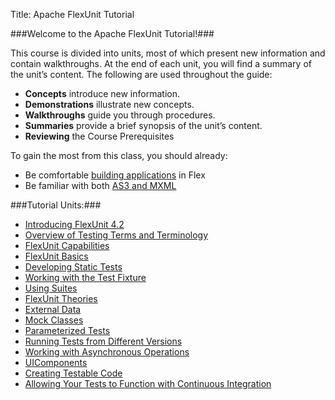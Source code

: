 Title:  Apache FlexUnit Tutorial

###Welcome to the Apache FlexUnit Tutorial!###

This course is divided into units, most of which present new information and contain walkthroughs. At the end of each unit, you will find a summary of the unit’s content. The following are used throughout the guide:

   * **Concepts** introduce new information.
   * **Demonstrations** illustrate new concepts.
   * **Walkthroughs** guide you through procedures.
   * **Summaries** provide a brief synopsis of the unit’s content.
   * **Reviewing** the Course Prerequisites


To gain the most from this class, you should already:

   * Be comfortable [building applications](http://flex.apache.org/doc-getstarted.html) in Flex
   * Be familiar with both [AS3 and MXML](http://help.adobe.com/en_US/flex/using/index.html)

###Tutorial Units:###

   * [Introducing FlexUnit 4.2](flexunit/Unit-1.html)
   * [Overview of Testing Terms and Terminology](flexunit/Unit-2.html)
   * [FlexUnit Capabilities](flexunit/Unit-3.html)
   * [FlexUnit Basics](flexunit/Unit-4.html)
   * [Developing Static Tests](flexunit/Unit-5.html)
   * [Working with the Test Fixture](flexunit/Unit-6.html)
   * [Using Suites](flexunit/Unit-7.html)
   * [FlexUnit Theories](flexunit/Unit-8.html)
   * [External Data](flexunit/Unit-9.html)
   * [Mock Classes](flexunit/Unit-10.html)
   * [Parameterized Tests](flexunit/Unit-11.html)
   * [Running Tests from Different Versions](flexunit/Unit-12.html)
   * [Working with Asynchronous Operations](flexunit/Unit-13.html)
   * [UIComponents](flexunit/Unit-14.html)
   * [Creating Testable Code](flexunit/Unit-15.html)
   * [Allowing Your Tests to Function with Continuous Integration](flexunit/Unit-16.html)